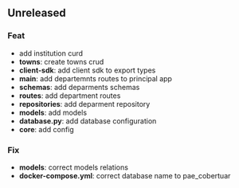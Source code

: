 ## Unreleased

### Feat

- add institution curd
- **towns**: create towns crud
- **client-sdk**: add client sdk to export types
- **main**: add departemnts routes to principal app
- **schemas**: add deparments schemas
- **routes**: add department routes
- **repositories**: add deparment repository
- **models**: add models
- **database.py**: add database configuration
- **core**: add config

### Fix

- **models**: correct models relations
- **docker-compose.yml**: correct database name to pae_cobertuar
